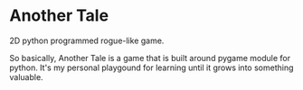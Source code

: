 # Another Tale
2D python programmed rogue-like game.

So basically, Another Tale is a game that is built around pygame module for python. It's my personal playgound for learning until it grows into something valuable.

